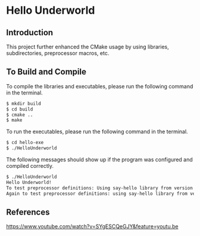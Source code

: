 # Hello Underworld

## Introduction

This project further enhanced the CMake usage by using libraries, subdirectories, preprocessor macros, etc.

## To Build and Compile

To compile the libraries and executables, please run the following command in the terminal.

```bash
$ mkdir build 
$ cd build 
$ cmake ..
$ make
```

To run the executables, please run the following command in the terminal.

```bash
$ cd hello-exe
$ ./HelloUnderworld
```

The following messages should show up if the program was configured and compiled correctly.

```bash
$ ./HelloUnderworld 
Hello Underworld!
To test preprocessor definitions: Using say-hello library from version 2
Again to test preprocessor definitions: using say-hello library from version 2
```

## References

https://www.youtube.com/watch?v=SYgESCQeGJY&feature=youtu.be